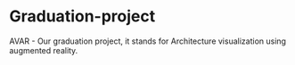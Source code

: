 # Graduation-project
AVAR - Our graduation project, it stands for Architecture visualization using augmented reality.  

